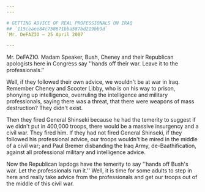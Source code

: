 ```yaml
---
---

# GETTING ADVICE OF REAL PROFESSIONALS ON IRAQ
## `115ceaee84c758671bba587bd219bb9d`
`Mr. DeFAZIO — 25 April 2007`

---
```



Mr. DeFAZIO. Madam Speaker, Bush, Cheney and their Republican 
apologists here in Congress say ''hands off their war. Leave it to the 
professionals.''

Well, if they followed their own advice, we wouldn't be at war in 
Iraq. Remember Cheney and Scooter Libby, who is on his way to prison, 
phonying up intelligence, overruling the intelligence and military 
professionals, saying there was a threat, that there were weapons of 
mass destruction? They didn't exist.

Then they fired General Shinseki because he had the temerity to 
suggest if we didn't put in 400,000 troops, there would be a massive 
insurgency and a civil war. They fired him. If they had not fired 
General Shinseki, if they followed his professional advice, our troops 
wouldn't be mired in the middle of a civil war; and Paul Bremer 
disbanding the Iraq Army, de-Baathification, against all professional 
military and intelligence advice.

Now the Republican lapdogs have the temerity to say ''hands off 
Bush's war. Let the professionals run it.'' Well, it is time for some 
adults to step in here and really take advice from the professionals 
and get our troops out of the middle of this civil war.
